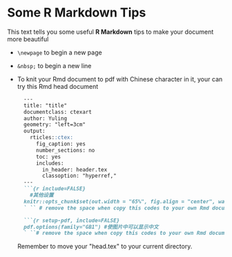# Some R Markdown Tips

This text tells you some useful **R Markdown** tips to make your document more beautiful

* `\newpage` to begin a new page
* `&nbsp;` to begin a new line
* To knit your Rmd document to pdf with Chinese character in it, your can try this Rmd head document

  ```markdown
    ---
    title: "title"
    documentclass: ctexart
    author: Yuling
    geometry: "left=3cm"
    output:
      rticles::ctex:
        fig_caption: yes
        number_sections: no
        toc: yes
        includes:
          in_header: header.tex
          classoption: "hyperref,"
    ---
    ```{r include=FALSE}
      #其他设置
    knitr::opts_chunk$set(out.width = "65%", fig.align = "center", warning = FALSE, message = FALSE, results = "hold")
    ` `` # remove the space when copy this codes to your own Rmd document

    ```{r setup-pdf, include=FALSE}
    pdf.options(family="GB1") #使图片中可以显示中文
    ` ``# remove the space when copy this codes to your own Rmd document
  ```
  Remember to move your "head.tex" to your current directory.
